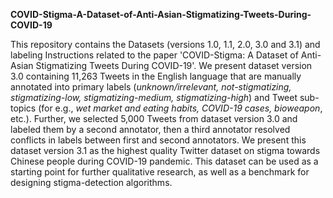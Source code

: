 **COVID-Stigma-A-Dataset-of-Anti-Asian-Stigmatizing-Tweets-During-COVID-19**

This repository contains the Datasets (versions 1.0, 1.1, 2.0, 3.0 and 3.1) and labeling Instructions related to the paper 'COVID-Stigma: A Dataset of Anti-Asian Stigmatizing Tweets During COVID-19'. We present dataset version 3.0 containing 11,263 Tweets in the English language that are manually annotated into primary labels (_unknown/irrelevant, not-stigmatizing, stigmatizing-low, stigmatizing-medium, stigmatizing-high_) and Tweet sub-topics (for e.g., _wet market and eating habits, COVID-19 cases, bioweapon_, etc.). 
Further, we selected 5,000 Tweets from dataset version 3.0 and labeled them by a second annotator, then a third annotator resolved conflicts in labels between first and second annotators. We present this dataset version 3.1 as the highest quality Twitter dataset on stigma towards Chinese people during COVID-19 pandemic. This dataset can be used as a starting point for further qualitative research, as well as a benchmark for designing stigma-detection algorithms.
